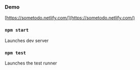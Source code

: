 ### Demo

[https://sometodo.netlify.com/](https://sometodo.netlify.com/)

### `npm start`

Launches dev server<br />


### `npm test`

Launches the test runner<br />
